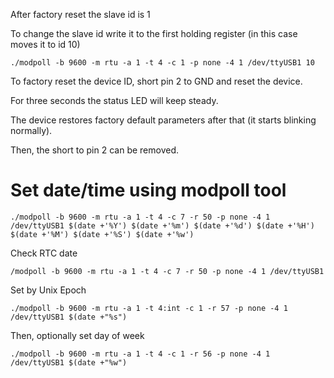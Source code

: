 
After factory reset the slave id is 1

To change the slave id write it to the first holding register (in this case moves it to id 10)
```shell
./modpoll -b 9600 -m rtu -a 1 -t 4 -c 1 -p none -4 1 /dev/ttyUSB1 10
```

To factory reset the device ID, short pin 2 to GND and reset the device. 

For three seconds the status LED will keep steady.

The device restores factory default parameters after that (it starts blinking normally).

Then, the short to pin 2 can be removed.

# Set date/time using modpoll tool
```shell
./modpoll -b 9600 -m rtu -a 1 -t 4 -c 7 -r 50 -p none -4 1 /dev/ttyUSB1 $(date +'%Y') $(date +'%m') $(date +'%d') $(date +'%H') $(date +'%M') $(date +'%S') $(date +'%w')
```
Check RTC date
```shell
/modpoll -b 9600 -m rtu -a 1 -t 4 -c 7 -r 50 -p none -4 1 /dev/ttyUSB1
```
Set by Unix Epoch
```shell
./modpoll -b 9600 -m rtu -a 1 -t 4:int -c 1 -r 57 -p none -4 1 /dev/ttyUSB1 $(date +"%s")
```
Then, optionally set day of week
```shell
./modpoll -b 9600 -m rtu -a 1 -t 4 -c 1 -r 56 -p none -4 1 /dev/ttyUSB1 $(date +"%w")
```
